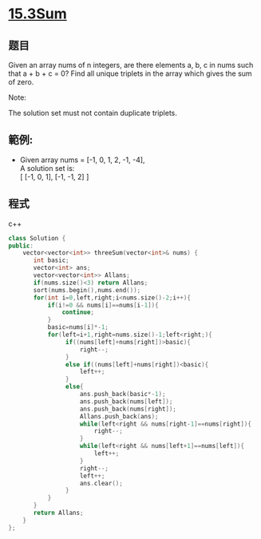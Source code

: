 # [15.3Sum](https://leetcode.com/problems/3sum/)

## 题目

Given an array nums of n integers, are there elements a, b, c in nums such that a + b + c = 0? Find all unique triplets in the array which gives the sum of zero.

Note:

The solution set must not contain duplicate triplets.

## 範例:

* Given array nums = [-1, 0, 1, 2, -1, -4],       
  A solution set is:      
  [
    [-1, 0, 1],
    [-1, -1, 2]
  ]
  
## 程式
c++
```cpp
class Solution {
public:
    vector<vector<int>> threeSum(vector<int>& nums) { 
       int basic; 
       vector<int> ans;
       vector<vector<int>> Allans;
       if(nums.size()<3) return Allans;
       sort(nums.begin(),nums.end());
       for(int i=0,left,right;i<nums.size()-2;i++){
           if(i!=0 && nums[i]==nums[i-1]){
               continue;
           }
           basic=nums[i]*-1;
           for(left=i+1,right=nums.size()-1;left<right;){
                if((nums[left]+nums[right])>basic){
                    right--;
                }
                else if((nums[left]+nums[right])<basic){
                    left++;
                }
                else{
                    ans.push_back(basic*-1);
                    ans.push_back(nums[left]);
                    ans.push_back(nums[right]);
                    Allans.push_back(ans);
                    while(left<right && nums[right-1]==nums[right]){
                        right--;
                    }
                    while(left<right && nums[left+1]==nums[left]){
                        left++;
                    }
                    right--;
                    left++;
                    ans.clear();
                }
           }
       } 
       return Allans;
    }
};
```

